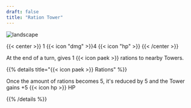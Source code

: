 ```yaml
---
draft: false
title: "Ration Tower"
---
```


![landscape](/images/towers/towerS_45.png)

{{< center >}}
1 {{< icon "dmg" >}}4 {{< icon "hp" >}}
{{< /center >}}

At the end of a turn, gives 1 {{< icon paek >}} rations to nearby Towers.

{{% details title="{{< icon paek >}} Rations" %}}

 Once the amount of rations becomes 5, it's reduced by 5 and the Tower gains +5 {{< icon hp >}} HP

{{% /details %}}